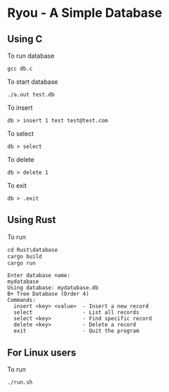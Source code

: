 # Ryou - A Simple Database

## Using C

To run database

```
gcc db.c
```

To start database

```
./a.out test.db
```

To insert

```
db > insert 1 test test@test.com
```

To select

```
db > select
```

To delete

```
db > delete 1
```

To exit

```
db > .exit
```

## Using Rust

To run

```rust
cd Rust\database
cargo build
cargo run
```

```text
Enter database name:
mydatabase
Using database: mydatabase.db
B+ Tree Database (Order 4)
Commands:
  insert <key> <value>  - Insert a new record
  select                - List all records
  select <key>          - Find specific record
  delete <key>          - Delete a record
  exit                  - Quit the program
```

## For Linux users

To run

```bash
./run.sh
```
